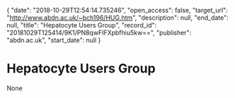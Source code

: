 {
  "date": "2018-10-29T12:54:14.735246", 
  "open_access": false, 
  "target_url": "http://www.abdn.ac.uk/~bch196/HUG.htm", 
  "description": null, 
  "end_date": null, 
  "title": "Hepatocyte Users Group", 
  "record_id": "20181029T125414/9K1/PN8qwFIFXpbfhiu5kw==", 
  "publisher": "abdn.ac.uk", 
  "start_date": null
}

# Hepatocyte Users Group

None